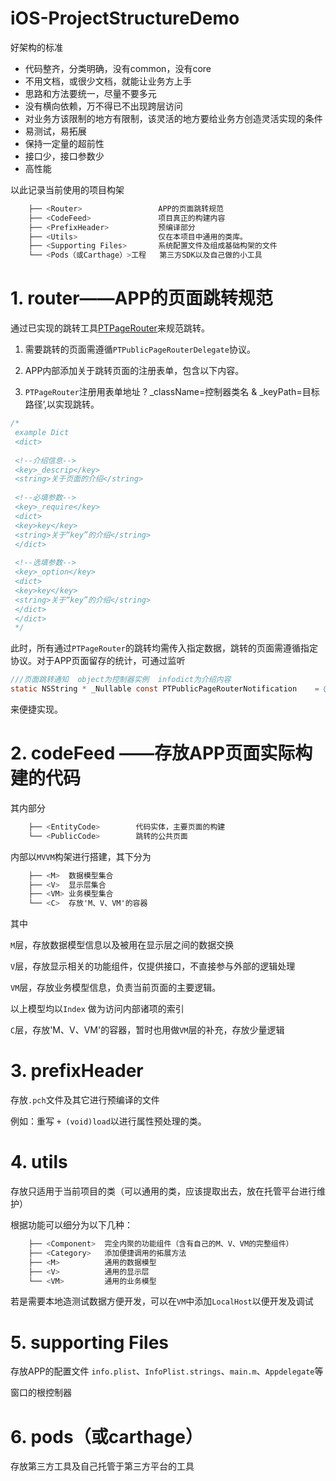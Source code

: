 # iOS-ProjectStructureDemo

好架构的标准
- 代码整齐，分类明确，没有common，没有core
- 不用文档，或很少文档，就能让业务方上手
- 思路和方法要统一，尽量不要多元
- 没有横向依赖，万不得已不出现跨层访问
- 对业务方该限制的地方有限制，该灵活的地方要给业务方创造灵活实现的条件
- 易测试，易拓展
- 保持一定量的超前性
- 接口少，接口参数少
- 高性能


以此记录当前使用的项目构架

```Objective-C
    ├── <Router>                 APP的页面跳转规范
    ├── <CodeFeed>               项目真正的构建内容
    ├── <PrefixHeader>           预编译部分
    ├── <Utils>                  仅在本项目中通用的类库。
    ├── <Supporting Files>       系统配置文件及组成基础构架的文件
    └── <Pods（或Carthage）>工程   第三方SDK以及自己做的小工具
```

# 1. router——APP的页面跳转规范

通过已实现的跳转工具[PTPageRouter](https://github.com/OComme/PT-PageRouter)来规范跳转。

1. 需要跳转的页面需遵循`PTPublicPageRouterDelegate`协议。

2. APP内部添加关于跳转页面的注册表单，包含以下内容。

3. `PTPageRouter`注册用表单地址 ? _className=控制器类名 & _keyPath=目标路径’,以实现跳转。

```Objective-C
/*
 example Dict
 <dict>
 
 <!--介绍信息-->
 <key>_descrip</key>
 <string>关于页面的介绍</string>
 
 <!--必填参数-->
 <key>_require</key>
 <dict>
 <key>key</key>
 <string>关于“key”的介绍</string>
 </dict>
 
 <!--选填参数-->
 <key>_option</key>
 <dict>
 <key>key</key>
 <string>关于“key”的介绍</string>
 </dict>
 </dict>
 */
```

此时，所有通过`PTPageRouter`的跳转均需传入指定数据，跳转的页面需遵循指定协议。对于APP页面留存的统计，可通过监听

```Objective-C
///页面跳转通知  object为控制器实例  infodict为介绍内容
static NSString * _Nullable const PTPublicPageRouterNotification    = @"_pageRouter_notice";
```

来便捷实现。

# 2. codeFeed ——存放APP页面实际构建的代码

其内部分

```Objective-C
    ├── <EntityCode>        代码实体，主要页面的构建
    └── <PublicCode>        跳转的公共页面
```

内部以`MVVM`构架进行搭建，其下分为

```Objective-C
    ├── <M>  数据模型集合
    ├── <V>  显示层集合
    ├── <VM> 业务模型集合
    └── <C>  存放'M、V、VM'的容器
```

其中

`M`层，存放数据模型信息以及被用在显示层之间的数据交换

`V`层，存放显示相关的功能组件，仅提供接口，不直接参与外部的逻辑处理

`VM`层，存放业务模型信息，负责当前页面的主要逻辑。

以上模型均以`Index` 做为访问内部诸项的索引

`C`层，存放'M、V、VM'的容器，暂时也用做`VM`层的补充，存放少量逻辑

# 3. prefixHeader

存放`.pch`文件及其它进行预编译的文件

例如：重写 `+ (void)load`以进行属性预处理的类。

# 4. utils

存放只适用于当前项目的类（可以通用的类，应该提取出去，放在托管平台进行维护）

根据功能可以细分为以下几种：

```Objective-C
    ├── <Component>  完全内聚的功能组件（含有自己的M、V、VM的完整组件）
    ├── <Category>   添加便捷调用的拓展方法
    ├── <M>          通用的数据模型
    ├── <V>          通用的显示层
    └── <VM>         通用的业务模型
```

若是需要本地造测试数据方便开发，可以在`VM`中添加`LocalHost`以便开发及调试

# 5. supporting Files

存放APP的配置文件 `info.plist`、`InfoPlist.strings`、`main.m`、`Appdelegate`等

窗口的根控制器

# 6. pods（或carthage）

存放第三方工具及自己托管于第三方平台的工具


